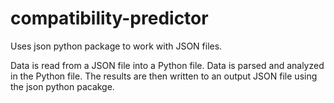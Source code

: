 # compatibility-predictor

Uses json python package to work with JSON files. 

Data is read from a JSON file into a Python file. Data is parsed and analyzed in the Python file. 
The results are then written to an output JSON file using the json python pacakge.
